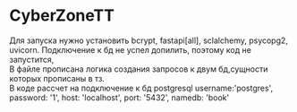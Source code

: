 # CyberZoneTT
 Для запуска нужно установить bcrypt, fastapi[all], sclalchemy, psycopg2, uvicorn.
 Подключение к бд не успел допилить, поэтому код не запустится,    
 В файле прописана логика создания запросов к двум бд,сущности которых прописаны в тз.                                                               
 В коде рассчет на подключение к бд postgresql username:'postgres', password: '1', host: 'localhost', port: '5432', namedb: 'book'
